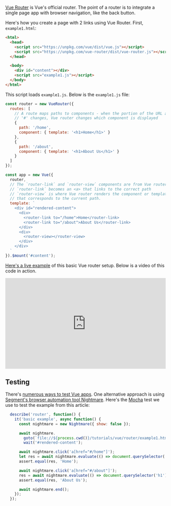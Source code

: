 [Vue Router](https://router.vuejs.org/) is Vue's official router. The point of a router is to integrate a single page app with browser navigation, like the back button.

Here's how you create a page with 2 links using Vue Router. First, `example1.html`:

```html
<html>
  <head>
    <script src="https://unpkg.com/vue/dist/vue.js"></script>
    <script src="https://unpkg.com/vue-router/dist/vue-router.js"></script>
  </head>

  <body>
    <div id="content"></div>
    <script src="example1.js"></script>
  </body>
</html>
```

This script loads `example1.js`. Below is the `example1.js` file:

```javascript
const router = new VueRouter({
  routes: [
    // A route maps paths to components - when the portion of the URL after
    // '#' changes, Vue router changes which component is displayed
    {
      path: '/home',
      component: { template: '<h1>Home</h1>' }
    },
    {
      path: '/about',
      component: { template: '<h1>About Us</h1>' }
    }
  ]
});

const app = new Vue({
  router,
  // The `router-link` and `router-view` components are from Vue router.
  // `router-link` becomes an <a> that links to the correct path
  // `router-view` is where Vue router renders the component or template
  // that corresponds to the current path.
  template: `
    <div id="rendered-content">
      <div>
        <router-link to="/home">Home</router-link>
        <router-link to="/about">About Us</router-link>
      </div>
      <div>
        <router-view></router-view>
      </div>
    </div>
  `
}).$mount('#content');
```

[Here's a live example](/tutorials/vue/router/example1.html) of this basic Vue router setup. Below is a video of this code in action.

<div style="position: relative; padding-bottom: 56.25%; height: 0;"><iframe src="https://www.loom.com/embed/7c851ac804b64b41bcc066d6a68f72d9" frameborder="0" webkitallowfullscreen mozallowfullscreen allowfullscreen style="position: absolute; top: 0; left: 0; width: 100%; height: 100%;"></iframe></div>  

Testing
-------

There's [numerous ways to test Vue apps](https://vue-test-utils.vuejs.org/). One alternative approach is using [Segment's browser automation tool Nightmare](https://www.npmjs.com/package/nightmare). Here's the [Mocha](https://www.npmjs.com/package/mocha) test we use to test the example from this article:

```javascript
  describe('router', function() {
    it('basic example', async function() {
      const nightmare = new Nightmare({ show: false });

      await nightmare.
        goto(`file://${process.cwd()}/tutorials/vue/router/example1.html`).
        wait('#rendered-content');

      await nightmare.click('a[href="#/home"]');
      let res = await nightmare.evaluate(() => document.querySelector('h1').innerHTML);
      assert.equal(res, 'Home');

      await nightmare.click('a[href="#/about"]');
      res = await nightmare.evaluate(() => document.querySelector('h1').innerHTML);
      assert.equal(res, 'About Us');

      await nightmare.end();
    });
  });
```